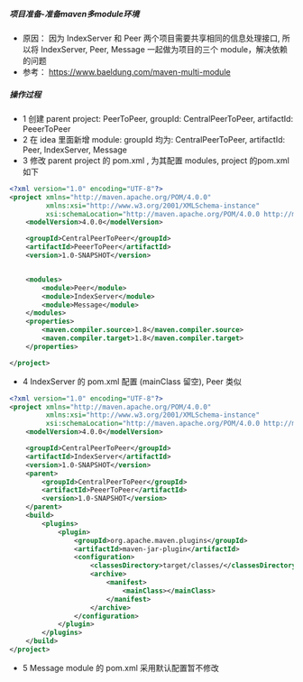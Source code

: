##### 项目准备-准备maven多module环境
- 原因： 因为 IndexServer 和 Peer 两个项目需要共享相同的信息处理接口, 所以将 IndexServer, Peer, Message 一起做为项目的三个 module，解决依赖的问题
- 参考： https://www.baeldung.com/maven-multi-module
##### 操作过程
- 1 创建 parent project: PeerToPeer, groupId: CentralPeerToPeer, artifactId: PeeerToPeer
- 2 在 idea 里面新增 module: groupId 均为: CentralPeerToPeer, artifactId: Peer, IndexServer, Message
- 3 修改 parent project 的 pom.xml , 为其配置 modules, project 的pom.xml 如下
```xml
<?xml version="1.0" encoding="UTF-8"?>
<project xmlns="http://maven.apache.org/POM/4.0.0"
         xmlns:xsi="http://www.w3.org/2001/XMLSchema-instance"
         xsi:schemaLocation="http://maven.apache.org/POM/4.0.0 http://maven.apache.org/xsd/maven-4.0.0.xsd">
    <modelVersion>4.0.0</modelVersion>

    <groupId>CentralPeerToPeer</groupId>
    <artifactId>PeeerToPeer</artifactId>
    <version>1.0-SNAPSHOT</version>


    <modules>
        <module>Peer</module>
        <module>IndexServer</module>
        <module>Message</module>
    </modules>
    <properties>
        <maven.compiler.source>1.8</maven.compiler.source>
        <maven.compiler.target>1.8</maven.compiler.target>
    </properties>

</project>
```
- 4 IndexServer 的 pom.xml 配置 (mainClass 留空), Peer 类似
```xml
<?xml version="1.0" encoding="UTF-8"?>
<project xmlns="http://maven.apache.org/POM/4.0.0"
         xmlns:xsi="http://www.w3.org/2001/XMLSchema-instance"
         xsi:schemaLocation="http://maven.apache.org/POM/4.0.0 http://maven.apache.org/xsd/maven-4.0.0.xsd">
    <modelVersion>4.0.0</modelVersion>

    <groupId>CentralPeerToPeer</groupId>
    <artifactId>IndexServer</artifactId>
    <version>1.0-SNAPSHOT</version>
    <parent>
        <groupId>CentralPeerToPeer</groupId>
        <artifactId>PeeerToPeer</artifactId>
        <version>1.0-SNAPSHOT</version>
    </parent>
    <build>
        <plugins>
            <plugin>
                <groupId>org.apache.maven.plugins</groupId>
                <artifactId>maven-jar-plugin</artifactId>
                <configuration>
                    <classesDirectory>target/classes/</classesDirectory>
                    <archive>
                        <manifest>
                            <mainClass></mainClass>
                        </manifest>
                    </archive>
                </configuration>
            </plugin>
        </plugins>
    </build>
</project>
```
- 5 Message module 的 pom.xml 采用默认配置暂不修改
